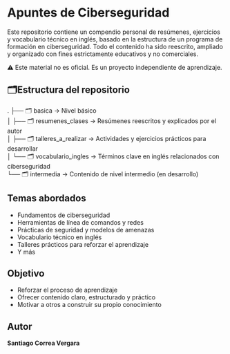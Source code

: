 # Apuntes de Ciberseguridad

Este repositorio contiene un compendio personal de resúmenes, ejercicios y vocabulario técnico en inglés, basado en la estructura de un programa de formación en ciberseguridad. Todo el contenido ha sido reescrito, ampliado y organizado con fines estrictamente educativos y no comerciales.

⚠️ Este material no es oficial. Es un proyecto independiente de aprendizaje.

## 🗂Estructura del repositorio
.
├── 🗂 basica                       → Nivel básico  
│   ├── 🗂 resumenes_clases         → Resúmenes reescritos y explicados por el autor  
│   ├── 🗂 talleres_a_realizar      → Actividades y ejercicios prácticos para desarrollar  
│   └── 🗂 vocabulario_ingles       → Términos clave en inglés relacionados con ciberseguridad  
└── 🗂 intermedia                   → Contenido de nivel intermedio (en desarrollo)

## Temas abordados

- Fundamentos de ciberseguridad  
- Herramientas de línea de comandos y redes  
- Prácticas de seguridad y modelos de amenazas  
- Vocabulario técnico en inglés  
- Talleres prácticos para reforzar el aprendizaje
- Y más

## Objetivo

- Reforzar el proceso de aprendizaje  
- Ofrecer contenido claro, estructurado y práctico  
- Motivar a otros a construir su propio conocimiento

## Autor

**Santiago Correa Vergara**  
